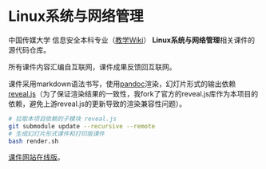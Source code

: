 # Linux系统与网络管理

中国传媒大学 信息安全本科专业（[教学Wiki](https://c4pr1c3.github.io/cuc-wiki/linux.html)） **Linux系统与网络管理**相关课件的源代码仓库。

所有课件内容汇编自互联网，课件成果反馈回互联网。

课件采用markdown语法书写，使用[pandoc](http://pandoc.org/)渲染，幻灯片形式的输出依赖[reveal.js](https://github.com/hakimel/reveal.js.git)（为了保证渲染结果的一致性，我fork了官方的reveal.js库作为本项目的依赖，避免上游reveal.js的更新导致的渲染兼容性问题）。

```bash
# 拉取本项目依赖的子模块 reveal.js
git submodule update --recursive --remote
# 生成幻灯片形式课件和打印版课件
bash render.sh
```

[课件网站在线版](https://c4pr1c3.github.io/LinuxSysAdmin/)。


